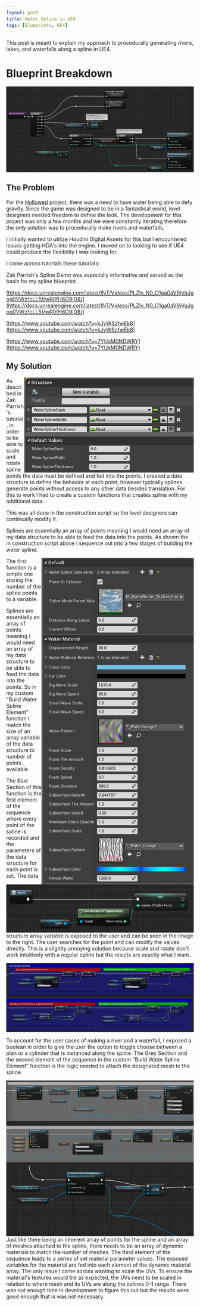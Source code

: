 ```yaml
---
layout: post
title: Water Spline in UE4
tags: [Blueprints, UE4]
---
```


This post is meant to explain my approach to procedurally generating rivers, lakes, and waterfalls along a spline in UE4.

# Blueprint Breakdown

<img align="center" src="../blog/images/WaterSpline/WaterSplineConstructionScript.PNG">

## The Problem

For the [Hollowed](http://store.steampowered.com/app/669630/Hollowed/) project, there was a need to have water being able to defy gravity. Since the game was designed to be in a fantastical world, level designers needed freedom to define the look. The development for this project was only a few months and we were constantly iterating therefore the only solution was to procedurally make rivers and waterfalls.

I initially wanted to utilize Houdini Digital Assets for this but I encountered issues getting HDA's into the engine. I moved on to looking to see if UE4 could produce the flexibility I was looking for.

I came across tutorials these tutorials:

Zak Parrish's Spline Demo was especially informative and served as the basis for my spline blueprint.

[https://docs.unrealengine.com/latest/INT/Videos/PLZlv_N0_O1ga0aV9jVqJgog0VWz1cLL5f/wR0fH6O9jD8/](https://docs.unrealengine.com/latest/INT/Videos/PLZlv_N0_O1ga0aV9jVqJgog0VWz1cLL5f/wR0fH6O9jD8/)

[https://www.youtube.com/watch?v=kJyWSzfwEk8](https://www.youtube.com/watch?v=kJyWSzfwEk8)

[https://www.youtube.com/watch?v=7YUxM0NDWRY](https://www.youtube.com/watch?v=7YUxM0NDWRY)

## My Solution

<img align="right" src="../blog/images/WaterSpline/WaterSplineBuildWaterDataStruct.png">

As described in Zak Parrish's tutorial, in order to be able to scale and rotate spline points the data must be defined and fed into the points. I created a data structure to define the behavior at each point, however typically splines generate points without access to any other data besides translation. For this to work I had to create a custom functions that creates spline with my additional data.

This was all done in the construction script so the level designers can continually modify it.

Splines are essentially an array of points meaning I would need an array of my data structure to be able to feed the data into the points. As shown the in construction script above I sequence out into a few stages of building the water spline.

<img align="right" src="../blog/images/WaterSpline/WaterSplineExposedParameters.PNG">

The first function is a simple one storing the number of the spline points to a variable.

<img align="left" src="../blog/images/WaterSpline/WaterSplineStoreSplinePoints.PNG">

Splines are essentially an array of points meaning I would need an array of my data structure to be able to feed the data into the points. So in my custom "Build Water Spline Element" function I match the size of an array variable of the data structure to number of points available.

The Blue Section of this function is the first element of the sequence where every point of the spline is recorded and the parameters of the data structure for each point is set. The data structure array variable is exposed to the user and can be seen in the image to the right. The user searches for the point and can modify the values directly. This is a slightly annoying solution because scale and rotate don't work intuitively with a regular spline but the results are exactly what I want.

<img align="center" src="../blog/images/WaterSpline/WaterSplineBuildWaterDataSequence11.PNG">

<img align="center" src="../blog/images/WaterSpline/WaterSplineBuildWaterDataSequence12.PNG">

To account for the user cases of making a river and a waterfall, I exposed a boolean in order to give the user the option to toggle choose between a plan or a cylinder that is instanced along the spline. The Grey Section and the second element of the sequence in the custom "Build Water Spline Element" function is the logic needed to attach the designated mesh to the spline.

<img align="center" src="../blog/images/WaterSpline/WaterSplineBuildWaterDataAttachToSpline11.png">

<img align="center" src="../blog/images/WaterSpline/WaterSplineBuildWaterDataAttachToSpline12.png">

<img align="right" src="../blog/images/WaterSpline/WaterSplineDynamicMaterial.PNG">

 Just like there being an inherent array of points for the spline and an array of meshes attached to the spline, there needs to be an array of dynamic materials to match the number of meshes. The third element of the sequence leads to a series of set material parameter values. The exposed variables for the material are fed into each element of the dynamic material array. The only issue I came across wanting to scale the UVs. To ensure the material's textures would tile as expected, the UVs need to be scaled in relation to where mesh and its UVs are along the splines 0-1 range. There was not enough time in development to figure this out but the results were good enough that is was not necessary.
